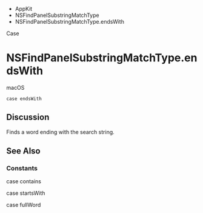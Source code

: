 

- AppKit
- NSFindPanelSubstringMatchType
-  NSFindPanelSubstringMatchType.endsWith 

Case

# NSFindPanelSubstringMatchType.endsWith

macOS

``` source
case endsWith
```

## Discussion

Finds a word ending with the search string.

## See Also

### Constants

case contains

case startsWith

case fullWord

